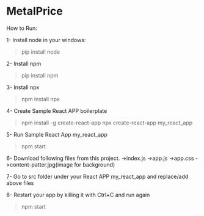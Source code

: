 # MetalPrice
How to Run:

1- Install node in your windows:
> pip install node

2- Install npm
> pip install npm

3- Install npx
> npm install npx

4- Create Sample React APP boilerplate 
> npm install -g create-react-app
> npx create-react-app my_react_app

5- Run Sample React App my_react_app
> npm start
 
6- Download following files from this project. 
->index.js
->app.js
->app.css
->content-patter.jpg(image for background)

7- Go to src folder under your React APP my_react_app and replace/add above files

8- Restart your app by killing it with Ctrl+C and run again
> npm start

